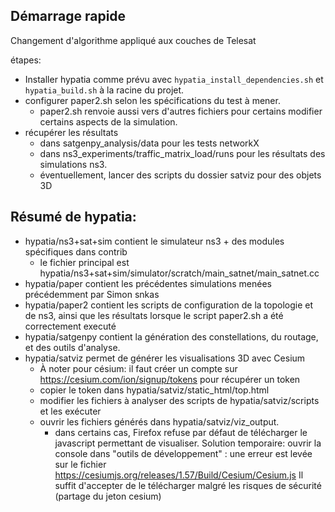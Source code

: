 ## Démarrage rapide

Changement d'algorithme appliqué aux couches de Telesat

étapes:
 + Installer hypatia comme prévu avec `hypatia_install_dependencies.sh` et `hypatia_build.sh` à la racine du projet. 
 + configurer paper2.sh selon les spécifications du test à mener. 
	 + paper2.sh renvoie aussi vers d'autres fichiers pour certains modifier certains aspects de la simulation.
 + récupérer les résultats
	+ dans satgenpy_analysis/data pour les tests networkX
	+ dans ns3_experiments/traffic_matrix_load/runs pour les résultats des simulations ns3.
	+ éventuellement, lancer des scripts du dossier satviz pour des objets 3D
	
## Résumé de hypatia: 
+ hypatia/ns3+sat+sim contient le simulateur ns3 + des modules spécifiques dans contrib
	+ le fichier principal est hypatia/ns3+sat+sim/simulator/scratch/main_satnet/main_satnet.cc
+ hypatia/paper contient les précédentes simulations menées précédemment par Simon snkas
+ hypatia/paper2 contient les scripts de configuration de la topologie et de ns3, ainsi que les résultats lorsque le script paper2.sh a été correctement executé
+ hypatia/satgenpy contient la génération des constellations, du routage, et des outils d'analyse.
+ hypatia/satviz permet de générer les visualisations 3D avec Cesium
	+ À noter pour césium: il faut créer un compte sur https://cesium.com/ion/signup/tokens pour récupérer un token
	+  copier le token dans hypatia/satviz/static_html/top.html
	+  modifier les fichiers à analyser des scripts de hypatia/satviz/scripts et les exécuter
	+  ouvrir les fichiers générés dans hypatia/satviz/viz_output.
		+  dans certains cas, Firefox refuse par défaut de télécharger le javascript permettant de visualiser. Solution temporaire: ouvrir la console dans "outils de développement" : une erreur est levée sur le fichier https://cesiumjs.org/releases/1.57/Build/Cesium/Cesium.js Il suffit d'accepter de le télécharger malgré les risques de sécurité (partage du jeton cesium)


